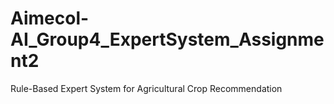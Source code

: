 # Aimecol-AI_Group4_ExpertSystem_Assignment2
Rule-Based Expert System for Agricultural Crop Recommendation
